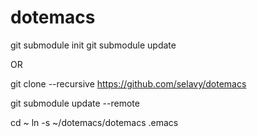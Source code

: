 # dotemacs

git submodule init
git submodule update


OR

git clone --recursive https://github.com/selavy/dotemacs


git submodule update --remote

cd ~
ln -s ~/dotemacs/dotemacs .emacs
